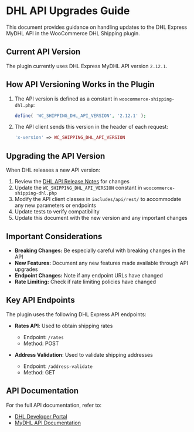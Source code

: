 # DHL API Upgrades Guide

This document provides guidance on handling updates to the DHL Express MyDHL API in the WooCommerce DHL Shipping plugin.

## Current API Version

The plugin currently uses DHL Express MyDHL API version `2.12.1`.

## How API Versioning Works in the Plugin

1. The API version is defined as a constant in `woocommerce-shipping-dhl.php`:
   ```php
   define( 'WC_SHIPPING_DHL_API_VERSION', '2.12.1' );
   ```

2. The API client sends this version in the header of each request:
   ```php
   'x-version' => WC_SHIPPING_DHL_API_VERSION
   ```

## Upgrading the API Version

When DHL releases a new API version:

1. Review the [DHL API Release Notes](https://developer.dhl.com/documentation) for changes
2. Update the `WC_SHIPPING_DHL_API_VERSION` constant in `woocommerce-shipping-dhl.php`
3. Modify the API client classes in `includes/api/rest/` to accommodate any new parameters or endpoints
4. Update tests to verify compatibility
5. Update this document with the new version and any important changes

## Important Considerations

- **Breaking Changes:** Be especially careful with breaking changes in the API
- **New Features:** Document any new features made available through API upgrades
- **Endpoint Changes:** Note if any endpoint URLs have changed
- **Rate Limiting:** Check if rate limiting policies have changed

## Key API Endpoints

The plugin uses the following DHL Express API endpoints:

- **Rates API**: Used to obtain shipping rates
  - Endpoint: `/rates`
  - Method: POST

- **Address Validation**: Used to validate shipping addresses
  - Endpoint: `/address-validate`
  - Method: GET

## API Documentation

For the full API documentation, refer to:
- [DHL Developer Portal](https://developer.dhl.com/)
- [MyDHL API Documentation](https://developer.dhl.com/api-reference/mydhl-api) 